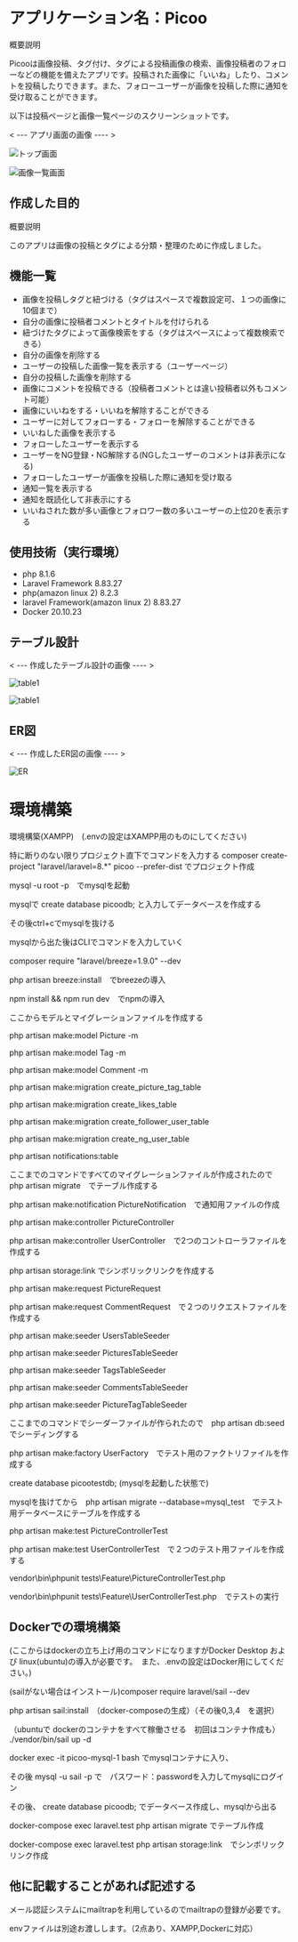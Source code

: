 # アプリケーション名：Picoo

概要説明

Picooは画像投稿、タグ付け、タグによる投稿画像の検索、画像投稿者のフォローなどの機能を備えたアプリです。投稿された画像に「いいね」したり、コメントを投稿したりできます。また、フォローユーザーが画像を投稿した際に通知を受け取ることができます。

以下は投稿ページと画像一覧ページのスクリーンショットです。

< --- アプリ画面の画像 ---- >

![トップ画面](top.png)

![画像一覧画面](pictures.png)


## 作成した目的

概要説明

このアプリは画像の投稿とタグによる分類・整理のために作成しました。


## 機能一覧

- 画像を投稿しタグと紐づける（タグはスペースで複数設定可、１つの画像に10個まで）
- 自分の画像に投稿者コメントとタイトルを付けられる
- 紐づけたタグによって画像検索をする（タグはスペースによって複数検索できる）
- 自分の画像を削除する
- ユーザーの投稿した画像一覧を表示する（ユーザーページ）
- 自分の投稿した画像を削除する
- 画像にコメントを投稿できる（投稿者コメントとは違い投稿者以外もコメント可能）
- 画像にいいねをする・いいねを解除することができる
- ユーザーに対してフォローする・フォローを解除することができる
- いいねした画像を表示する
- フォローしたユーザーを表示する
- ユーザーをNG登録・NG解除する(NGしたユーザーのコメントは非表示になる)
- フォローしたユーザーが画像を投稿した際に通知を受け取る
- 通知一覧を表示する
- 通知を既読化して非表示にする
- いいねされた数が多い画像とフォロワー数の多いユーザーの上位20を表示する


## 使用技術（実行環境）

- php 8.1.6
- Laravel Framework 8.83.27
- php(amazon linux 2) 8.2.3
- laravel Framework(amazon linux 2) 8.83.27
- Docker 20.10.23


## テーブル設計
< --- 作成したテーブル設計の画像 ---- >

![table1](table1.png)

![table1](table2.png)


## ER図
< --- 作成したER図の画像 ---- >

![ER](er.drawio.png)


# 環境構築

環境構築(XAMPP)　(.envの設定はXAMPP用のものにしてください)

特に断りのない限りプロジェクト直下でコマンドを入力する
composer create-project "laravel/laravel=8.*" picoo --prefer-dist でプロジェクト作成

mysql -u root -p　でmysqlを起動

mysqlで create database picoodb; と入力してデータベースを作成する

その後ctrl+cでmysqlを抜ける

mysqlから出た後はCLIでコマンドを入力していく


composer require "laravel/breeze=1.9.0" --dev　

php artisan breeze:install　でbreezeの導入

npm install && npm run dev　でnpmの導入


ここからモデルとマイグレーションファイルを作成する

php artisan make:model Picture -m

php artisan make:model Tag -m

php artisan make:model Comment -m

php artisan make:migration create_picture_tag_table

php artisan make:migration create_likes_table 

php artisan make:migration create_follower_user_table

php artisan make:migration create_ng_user_table

php artisan notifications:table

ここまでのコマンドですべてのマイグレーションファイルが作成されたので　php artisan migrate　でテーブル作成する


php artisan make:notification PictureNotification　で通知用ファイルの作成


php artisan make:controller PictureController

php artisan make:controller UserController　で2つのコントローラファイルを作成する


php artisan storage:link でシンボリックリンクを作成する

php artisan make:request PictureRequest

php artisan make:request CommentRequest　で２つのリクエストファイルを作成する


php artisan make:seeder UsersTableSeeder

php artisan make:seeder PicturesTableSeeder

php artisan make:seeder TagsTableSeeder

php artisan make:seeder CommentsTableSeeder

php artisan make:seeder PictureTagTableSeeder

ここまでのコマンドでシーダーファイルが作られたので　php artisan db:seed　でシーディングする


php artisan make:factory UserFactory　でテスト用のファクトリファイルを作成する


create database picootestdb; (mysqlを起動した状態で)

mysqlを抜けてから　php artisan migrate --database=mysql_test　でテスト用データベースにテーブルを作成する

php artisan make:test PictureControllerTest

php artisan make:test UserControllerTest　で２つのテスト用ファイルを作成する

vendor\bin\phpunit tests\Feature\PictureControllerTest.php

vendor\bin\phpunit tests\Feature\UserControllerTest.php　でテストの実行



## Dockerでの環境構築

(ここからはdockerの立ち上げ用のコマンドになりますがDocker Desktop および linux(ubuntu)の導入が必要です。　また、.envの設定はDocker用にしてください。)

(sailがない場合はインストール)composer require laravel/sail --dev

php artisan sail:install　（docker-composeの生成）（その後0,3,4　を選択）

（ubuntuで dockerのコンテナをすべて稼働させる　初回はコンテナ作成も） ./vendor/bin/sail up -d 


docker exec -it picoo-mysql-1 bash でmysqlコンテナに入り、

その後 mysql -u sail -p で　パスワード：passwordを入力してmysqlにログイン

その後、 create database picoodb; でデータベース作成し、mysqlから出る

docker-compose exec laravel.test php artisan migrate でテーブル作成

docker-compose exec laravel.test php artisan storage:link　でシンボリックリンク作成

## 他に記載することがあれば記述する
メール認証システムにmailtrapを利用しているのでmailtrapの登録が必要です。

envファイルは別途お渡しします。（2点あり、XAMPP,Dockerに対応）